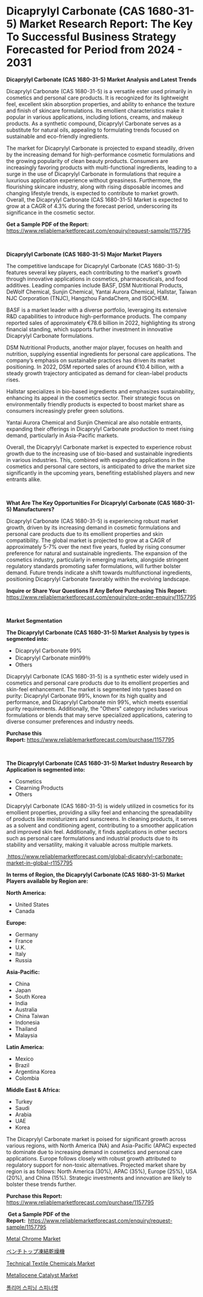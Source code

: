 <p><h1>Dicaprylyl Carbonate (CAS 1680-31-5) Market Research Report: The Key To Successful Business Strategy Forecasted for Period from 2024 - 2031</h1></p><p><strong>Dicaprylyl Carbonate (CAS 1680-31-5) Market Analysis and Latest Trends</strong></p>
<p><p>Dicaprylyl Carbonate (CAS 1680-31-5) is a versatile ester used primarily in cosmetics and personal care products. It is recognized for its lightweight feel, excellent skin absorption properties, and ability to enhance the texture and finish of skincare formulations. Its emollient characteristics make it popular in various applications, including lotions, creams, and makeup products. As a synthetic compound, Dicaprylyl Carbonate serves as a substitute for natural oils, appealing to formulating trends focused on sustainable and eco-friendly ingredients.</p><p>The market for Dicaprylyl Carbonate is projected to expand steadily, driven by the increasing demand for high-performance cosmetic formulations and the growing popularity of clean beauty products. Consumers are increasingly favoring products with multi-functional ingredients, leading to a surge in the use of Dicaprylyl Carbonate in formulations that require a luxurious application experience without greasiness. Furthermore, the flourishing skincare industry, along with rising disposable incomes and changing lifestyle trends, is expected to contribute to market growth. Overall, the Dicaprylyl Carbonate (CAS 1680-31-5) Market is expected to grow at a CAGR of 4.3% during the forecast period, underscoring its significance in the cosmetic sector.</p></p>
<p><strong>Get a Sample PDF of the Report:&nbsp;</strong> <a href="https://www.reliablemarketforecast.com/enquiry/request-sample/1157795">https://www.reliablemarketforecast.com/enquiry/request-sample/1157795</a></p>
<p>&nbsp;</p>
<p><strong>Dicaprylyl Carbonate (CAS 1680-31-5) Major Market Players</strong></p>
<p><p>The competitive landscape for Dicaprylyl Carbonate (CAS 1680-31-5) features several key players, each contributing to the market's growth through innovative applications in cosmetics, pharmaceuticals, and food additives. Leading companies include BASF, DSM Nutritional Products, DeWolf Chemical, Sunjin Chemical, Yantai Aurora Chemical, Hallstar, Taiwan NJC Corporation (TNJC), Hangzhou FandaChem, and ISOCHEM.</p><p>BASF is a market leader with a diverse portfolio, leveraging its extensive R&D capabilities to introduce high-performance products. The company reported sales of approximately €78.6 billion in 2022, highlighting its strong financial standing, which supports further investment in innovative Dicaprylyl Carbonate formulations.</p><p>DSM Nutritional Products, another major player, focuses on health and nutrition, supplying essential ingredients for personal care applications. The company’s emphasis on sustainable practices has driven its market positioning. In 2022, DSM reported sales of around €10.4 billion, with a steady growth trajectory anticipated as demand for clean-label products rises.</p><p>Hallstar specializes in bio-based ingredients and emphasizes sustainability, enhancing its appeal in the cosmetics sector. Their strategic focus on environmentally friendly products is expected to boost market share as consumers increasingly prefer green solutions.</p><p>Yantai Aurora Chemical and Sunjin Chemical are also notable entrants, expanding their offerings in Dicaprylyl Carbonate production to meet rising demand, particularly in Asia-Pacific markets.</p><p>Overall, the Dicaprylyl Carbonate market is expected to experience robust growth due to the increasing use of bio-based and sustainable ingredients in various industries. This, combined with expanding applications in the cosmetics and personal care sectors, is anticipated to drive the market size significantly in the upcoming years, benefiting established players and new entrants alike.</p></p>
<p>&nbsp;</p>
<p><strong>What Are The Key Opportunities For Dicaprylyl Carbonate (CAS 1680-31-5) Manufacturers?</strong></p>
<p><p>Dicaprylyl Carbonate (CAS 1680-31-5) is experiencing robust market growth, driven by its increasing demand in cosmetic formulations and personal care products due to its emollient properties and skin compatibility. The global market is projected to grow at a CAGR of approximately 5-7% over the next five years, fueled by rising consumer preference for natural and sustainable ingredients. The expansion of the cosmetics industry, particularly in emerging markets, alongside stringent regulatory standards promoting safer formulations, will further bolster demand. Future trends indicate a shift towards multifunctional ingredients, positioning Dicaprylyl Carbonate favorably within the evolving landscape.</p></p>
<p><strong>Inquire or Share Your Questions If Any Before Purchasing This Report:</strong> <a href="https://www.reliablemarketforecast.com/enquiry/pre-order-enquiry/1157795">https://www.reliablemarketforecast.com/enquiry/pre-order-enquiry/1157795</a></p>
<p>&nbsp;</p>
<p><strong>Market Segmentation</strong></p>
<p><strong>The Dicaprylyl Carbonate (CAS 1680-31-5) Market Analysis by types is segmented into:</strong></p>
<p><ul><li>Dicaprylyl Carbonate 99%</li><li>Dicaprylyl Carbonate min99％</li><li>Others</li></ul></p>
<p><p>Dicaprylyl Carbonate (CAS 1680-31-5) is a synthetic ester widely used in cosmetics and personal care products due to its emollient properties and skin-feel enhancement. The market is segmented into types based on purity: Dicaprylyl Carbonate 99%, known for its high quality and performance, and Dicaprylyl Carbonate min 99%, which meets essential purity requirements. Additionally, the "Others" category includes various formulations or blends that may serve specialized applications, catering to diverse consumer preferences and industry needs.</p></p>
<p><strong>Purchase this Report:&nbsp;</strong><a href="https://www.reliablemarketforecast.com/purchase/1157795">https://www.reliablemarketforecast.com/purchase/1157795</a></p>
<p>&nbsp;</p>
<p><strong>The Dicaprylyl Carbonate (CAS 1680-31-5) Market Industry Research by Application is segmented into:</strong></p>
<p><ul><li>Cosmetics</li><li>Clearning Products</li><li>Others</li></ul></p>
<p><p>Dicaprylyl Carbonate (CAS 1680-31-5) is widely utilized in cosmetics for its emollient properties, providing a silky feel and enhancing the spreadability of products like moisturizers and sunscreens. In cleaning products, it serves as a solvent and conditioning agent, contributing to a smoother application and improved skin feel. Additionally, it finds applications in other sectors such as personal care formulations and industrial products due to its stability and versatility, making it valuable across multiple markets.</p></p>
<p><a href="https://www.reliablemarketforecast.com/global-dicaprylyl-carbonate-market-in-global-r1157795">&nbsp;https://www.reliablemarketforecast.com/global-dicaprylyl-carbonate-market-in-global-r1157795</a></p>
<p><strong>In terms of Region, the Dicaprylyl Carbonate (CAS 1680-31-5) Market Players available by Region are:</strong></p>
<p>
    <p> <strong> North America: </strong>
        <ul>
            <li>United States</li>
            <li>Canada</li>
        </ul>
        </p> 
    <p> <strong> Europe: </strong>
        <ul>
            <li>Germany</li>
            <li>France</li>
            <li>U.K.</li>
            <li>Italy</li>
            <li>Russia</li>
        </ul>
        </p> 
    <p> <strong> Asia-Pacific: </strong>
        <ul>
            <li>China</li>
            <li>Japan</li>
            <li>South Korea</li>
            <li>India</li>
            <li>Australia</li>
            <li>China Taiwan</li>
            <li>Indonesia</li>
            <li>Thailand</li>
            <li>Malaysia</li>
        </ul>
        </p> 
    <p> <strong> Latin America: </strong>
        <ul>
            <li>Mexico</li>
            <li>Brazil</li>
            <li>Argentina Korea</li>
            <li>Colombia</li>
        </ul>
        </p> 
    <p> <strong> Middle East & Africa: </strong>
        <ul>
            <li>Turkey</li>
            <li>Saudi</li>
            <li>Arabia</li>
            <li>UAE</li>
            <li>Korea</li>
        </ul>
    </p>
    </p>
<p><p>The Dicaprylyl Carbonate market is poised for significant growth across various regions, with North America (NA) and Asia-Pacific (APAC) expected to dominate due to increasing demand in cosmetics and personal care applications. Europe follows closely with robust growth attributed to regulatory support for non-toxic alternatives. Projected market share by region is as follows: North America (30%), APAC (35%), Europe (25%), USA (20%), and China (15%). Strategic investments and innovation are likely to bolster these trends further.</p></p>
<p><strong>Purchase this Report: </strong><a href="https://www.reliablemarketforecast.com/purchase/1157795">https://www.reliablemarketforecast.com/purchase/1157795</a></p>
<p>&nbsp;<strong>Get a Sample PDF of the Report:&nbsp;&nbsp;</strong><a href="https://www.reliablemarketforecast.com/enquiry/request-sample/1157795">https://www.reliablemarketforecast.com/enquiry/request-sample/1157795</a></p>
<p><strong></strong></p>
<p><p><a href="https://issuu.com/reportprime-2/docs/metal-chrome-market-size-2030.pptx_1899cbfc72d7cc">Metal Chrome Market</a></p><p><a href="https://medium.com/@nigelb1974/%E6%AC%A1%E3%81%AE%E6%96%87%E3%82%92%E6%97%A5%E6%9C%AC%E8%AA%9E%E3%81%AB%E7%BF%BB%E8%A8%B3%E3%81%97%E3%81%BE%E3%81%99-58c862241299">ベンチトップ凍結乾燥機</a></p><p><a href="https://www.linkedin.com/pulse/global-market-pulse-trends-growth-analysis-technical-textile-iqcpe?trackingId=Ovf%2BU6qVTCuHGmyVa4S%2BiA%3D%3D">Technical Textile Chemicals Market</a></p><p><a href="https://issuu.com/reportprime-2/docs/metallocene-catalyst-market-size-20_51baaae345ded9">Metallocene Catalyst Market</a></p><p><a href="https://medium.com/@gabrielblanda5656/polymer-spinning-spinneret-market-%EC%9D%98-%EA%B8%80%EB%A1%9C%EB%B2%8C-%EC%8B%9C%EC%9E%A5-%EA%B0%9C%EC%9A%94%EB%8A%94-%EC%A0%84-%EC%84%B8%EA%B3%84-%EB%B0%8F-%EC%A3%BC%EC%9A%94-%EC%8B%9C%EC%9E%A5%EC%9D%98-%EC%82%B0%EC%97%85%EC%97%90-%EC%98%81%ED%96%A5%EC%9D%84-%EB%AF%B8%EC%B9%98%EB%8A%94-%EC%A3%BC%EC%9A%94-%ED%8A%B8%EB%A0%8C%EB%93%9C%EC%97%90-%EB%8C%80%ED%95%9C-%EB%8F%85%ED%8A%B9%ED%95%9C-%EA%B4%80%EC%A0%90%EC%9D%84-%EC%A0%9C%EA%B3%B5%ED%95%A9%EB%8B%88%EB%8B%A4-8871994b6c23">폴리머 스피닝 스피너렛</a></p></p>